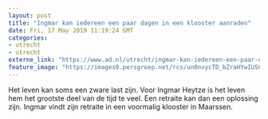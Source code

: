 ```yaml
---
layout: post
title: "Ingmar kan iedereen een paar dagen in een klooster aanraden"
date: Fri, 17 May 2019 11:19:24 GMT
categories: 
- utrecht 
- utrecht 
externe_link: "https://www.ad.nl/utrecht/ingmar-kan-iedereen-een-paar-dagen-in-een-klooster-aanraden~adec14e3/"
feature_image: "https://images0.persgroep.net/rcs/unOnvycTD_bZraHYwIUS096DtkY/diocontent/146677644/_fitwidth/400/?appId=21791a8992982cd8da851550a453bd7f&quality=0.7"
---
```


Het leven kan soms een zware last zijn. Voor Ingmar Heytze is het leven hem het grootste deel van de tijd te veel. Een retraite kan dan een oplossing zijn. Ingmar vindt zijn retraite in een voormalig klooster in Maarssen.
